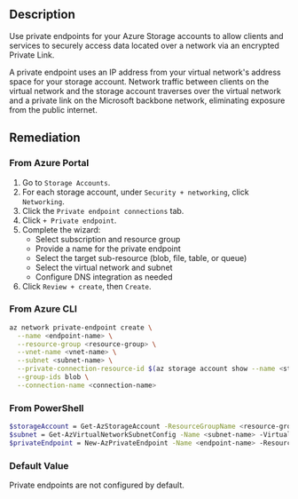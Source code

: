 ## Description

Use private endpoints for your Azure Storage accounts to allow clients and services to securely access data located over a network via an encrypted Private Link.

A private endpoint uses an IP address from your virtual network's address space for your storage account. Network traffic between clients on the virtual network and the storage account traverses over the virtual network and a private link on the Microsoft backbone network, eliminating exposure from the public internet.

## Remediation

### From Azure Portal

1. Go to `Storage Accounts`.
2. For each storage account, under `Security + networking`, click `Networking`.
3. Click the `Private endpoint connections` tab.
4. Click `+ Private endpoint`.
5. Complete the wizard:
   - Select subscription and resource group
   - Provide a name for the private endpoint
   - Select the target sub-resource (blob, file, table, or queue)
   - Select the virtual network and subnet
   - Configure DNS integration as needed
6. Click `Review + create`, then `Create`.

### From Azure CLI

```bash
az network private-endpoint create \
  --name <endpoint-name> \
  --resource-group <resource-group> \
  --vnet-name <vnet-name> \
  --subnet <subnet-name> \
  --private-connection-resource-id $(az storage account show --name <storage-account> --resource-group <resource-group> --query id --output tsv) \
  --group-ids blob \
  --connection-name <connection-name>
```

### From PowerShell

```bash
$storageAccount = Get-AzStorageAccount -ResourceGroupName <resource-group> -Name <storage-account>
$subnet = Get-AzVirtualNetworkSubnetConfig -Name <subnet-name> -VirtualNetwork (Get-AzVirtualNetwork -Name <vnet-name> -ResourceGroupName <resource-group>)
$privateEndpoint = New-AzPrivateEndpoint -Name <endpoint-name> -ResourceGroupName <resource-group> -Location <location> -Subnet $subnet -PrivateLinkServiceConnection (New-AzPrivateLinkServiceConnection -Name <connection-name> -PrivateLinkServiceId $storageAccount.Id -GroupIds 'blob')
```

### Default Value

Private endpoints are not configured by default.

